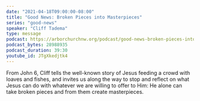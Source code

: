 ```yaml
---
date: "2021-04-18T09:00:00-08:00"
title: "Good News: Broken Pieces into Masterpieces"
series: "good-news"
speaker: "Cliff Tadema"
type: message
podcast: https://arborchurchnw.org/podcast/good-news-broken-pieces-into-masterpieces.m4a
podcast_bytes: 28988935
podcast_duration: 39:30
youtube_id: JTgXkedjtk4
---
```


From John 6, Cliff tells the well-known story of Jesus feeding a crowd with loaves and fishes, and invites us along the
way to stop and reflect on what Jesus can do with whatever we are willing to offer to Him: He alone can take broken
pieces and from them create masterpieces.

